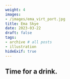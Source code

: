 ```yaml
---
weight: 4
images: 
- /images/ema_virt_port.jpg
title: Ema Skye
date: 2023-03-22
draft: false
tags:
- archive # all posts
- illustration
hideExif: true
---
```


## Time for a drink.